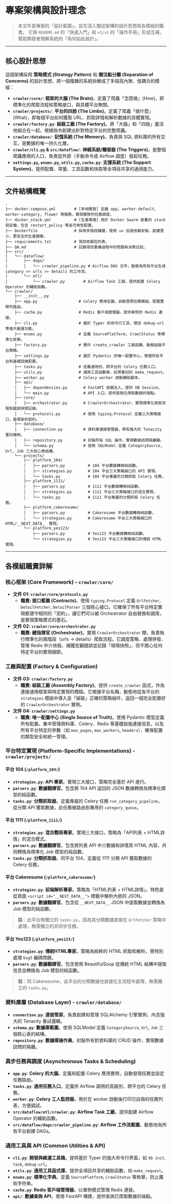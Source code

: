 # 專案架構與設計理念

> 本文件是專案的「設計藍圖」，旨在深入闡述架構的設計思想與各模組的職責。
> 它與 `README.md` 的「快速入門」和 `v1/v2` 的「操作手冊」形成互補，幫助開發者理解系統的「為何如此設計」。

---

## 核心設計思想

這個架構採用 **策略模式 (Strategy Pattern)** 和 **關注點分離 (Separation of Concerns)** 的設計思想，將一個複雜的系統拆解成了多個高內聚、低耦合的模組：

- **`crawler/core/`**: **框架的大腦 (The Brain)**。定義了爬蟲「怎麼做」(How)，即標準化的爬取流程和策略接口，與具體平台無關。
- **`crawler/projects/`**: **平台的四肢 (The Limbs)**。定義了爬蟲「做什麼」(What)，即每個平台如何獲取 URL、抓取詳情和解析數據的具體實現。
- **`crawler/factory.py`**: **組裝工廠 (The Factory)**。將「大腦」和「四肢」靈活地組合在一起，根據指令創建出針對特定平台的完整爬蟲。
- **`crawler/database/`**: **記憶系統 (The Memory)**。負責與 SQL 資料庫的所有交互，是數據的唯一持久化層。
- **`crawler/cli.py` & `src/dataflow/`**: **神經系統/觸發器 (The Triggers)**。是整個爬蟲應用的入口，負責從外部（手動命令或 Airflow 調度）發起任務。
- **`settings.py`, `enums.py`, `utils.py`, `cache.py`**: **支撐系統 (The Support System)**。提供配置、常量、工具函數和快取等全項目共享的通用能力。

---

## 文件結構概覽

```
.
├── docker-compose.yml        # [本地開發] 定義 app, worker-default, worker-category, flower 等服務，實現雙隊列任務調度。
├── docker_stack.yml          # [生產環境] 用於 Docker Swarm 部署的 stack 設定檔，包含 restart_policy 等高可用性配置。
├── Dockerfile                # 採用多階段構建，使用 uv 加速依賴安裝，創建更小、更安全的生產鏡像。
├── requirements.txt          # 項目依賴包列表。
├── QA.md                     # 記錄項目重構過程中的問題與決策日誌。
├── src/
│   └── dataflow/
│       ├── dags/
│       │   └── crawler_pipeline.py # Airflow DAG 文件，動態為所有平台生成 category >> urls >> details 的工作流。
│       └── etl/
│           └── crawler.py        # Airflow Task 工廠，提供創建 Celery Operator 的輔助函數。
└── crawler/
    ├── __init__.py
    ├── app.py                  # Celery 應用定義。自動發現任務模組，配置雙隊列路由。
    ├── cache.py                # Redis 客戶端管理器，提供單例的 Redis 連接。
    ├── cli.py                  # 基於 Typer 的命令行工具，增加 debug-url 等強大維運功能。
    ├── enums.py                # 定義 SourcePlatform, CrawlStatus 等標準化枚舉。
    ├── factory.py              # 實作 create_crawler 工廠函數，動態組裝平台策略。
    ├── settings.py             # 基於 Pydantic 的唯一配置中心，管理所有平台和基礎設施配置。
    ├── tasks.py                # 定義通用的、跨平台的 Celery 任務入口。
    ├── utils.py                # 通用工具函數庫，如帶重試的 make_request。
    ├── worker.py               # Celery worker 啟動輔助腳本。
    ├── api/
    │   ├── dependencies.py       # FastAPI 依賴注入，提供 DB Session。
    │   └── main.py               # API 入口，提供查詢已爬取數據的端點。
    ├── core/
    │   ├── orchestrator.py       # CrawlerOrchestrator，實現標準化爬取流程和錯誤快照記錄。
    │   └── protocols.py          # 使用 typing.Protocol 定義三大策略接口，是框架的契約。
    ├── database/
    │   ├── connection.py         # 資料庫連接管理器，帶有強大的 Tenacity 重試機制。
    │   ├── repository.py         # 封裝所有 SQL 操作，實現數據訪問隔離層。
    │   └── schema.py             # 使用 SQLModel 定義 CategorySource, Url, Job 三大核心表結構。
    └── projects/
        ├── platform_104/
        │   ├── parsers.py          # 104 平台數據轉換純函數。
        │   ├── strategies.py       # 104 平台三大策略接口的 API 實現。
        │   └── tasks.py            # 104 平台專屬的分類抓取 Celery 任務。
        ├── platform_1111/
        │   ├── parsers.py          # 1111 平台數據轉換純函數。
        │   ├── strategies.py       # 1111 平台三大策略接口的混合實現。
        │   └── tasks.py            # 1111 平台專屬的分類抓取 Celery 任務。
        ├── platform_cakeresume/
        │   ├── parsers.py          # Cakeresume 平台數據轉換純函數。
        │   └── strategies.py       # Cakeresume 平台三大策略接口的 HTML/__NEXT_DATA__ 實現。
        └── platform_yes123/
            ├── parsers.py          # Yes123 平台數據轉換純函數。
            └── strategies.py       # Yes123 平台三大策略接口的傳統 HTML 實現。
```

---

## 各模組職責詳解

### 核心框架 (Core Framework) - `crawler/core/`

- **文件 01: `crawler/core/protocols.py`**
  - **職責: 接口藍圖 (Contracts)**。使用 `typing.Protocol` 定義 `UrlFetcher`, `DetailFetcher`, `DetailParser` 三個核心接口。它確保了所有平台特定實現都遵守相同的「契約」，讓它們可以被 Orchestrator 自由替換和調用，是實現策略模式的基石。
- **文件 02: `crawler/core/orchestrator.py`**
  - **職責: 總指揮官 (Orchestrator)**。實現 `CrawlerOrchestrator` 類，負責執行標準化的兩階段（urls -> details）爬取流程。它調度策略、處理併發、管理 Redis 中介快取、捕獲宏觀錯誤並記錄「現場快照」，但不關心任何特定平台的實現細節。

### 工廠與配置 (Factory & Configuration)

- **文件 03: `crawler/factory.py`**
  - **職責: 組裝工廠 (Assembly Factory)**。提供 `create_crawler` 函式，作為連接通用框架與特定實現的橋樑。它根據平台名稱，動態地從各平台的 `strategies` 模組中導入並「組裝」正確的策略組件，返回一個完全配置好的 `CrawlerOrchestrator` 實例。
- **文件 04: `crawler/settings.py`**
  - **職責: 唯一配置中心 (Single Source of Truth)**。使用 Pydantic 模型定義所有配置。集中管理資料庫、Celery、Redis 等基礎設施連接信息，以及所有平台特定的參數（如 `max_pages`, `max_workers`, `headers`），確保配置的類型安全和統一管理。

### 平台特定實現 (Platform-Specific Implementations) - `crawler/projects/`

#### 平台 104 (`/platform_104/`)
- **`strategies.py`**: **API 專家**。實現三大接口，策略完全基於 API 進行。
- **`parsers.py`**: **數據翻譯官**。包含將 104 API 返回的 JSON 數據轉換為標準化模型的純函數。
- **`tasks.py`**: **分類抓取器**。定義專屬的 Celery 任務 `run_category_pipeline`，從分類 API 獲取數據，此任務被路由到專用的 `category_queue`。

#### 平台 1111 (`/platform_1111/`)
- **`strategies.py`**: **混合戰術專家**。實現三大接口，策略為「API列表 + HTML詳情」的混合模式。
- **`parsers.py`**: **數據翻譯官**。包含將列表 API 中介數據和詳情頁 HTML 內容，共同轉換為標準化 Job 模型的純函數。
- **`tasks.py`**: **分類抓取器**。同平台 104，定義從 1111 分類 API 獲取數據的 Celery 任務。

#### 平台 Cakeresume (`/platform_cakeresume/`)
- **`strategies.py`**: **前端解析專家**。策略為「HTML列表 + HTML詳情」，特色是從頁面 `<script id="__NEXT_DATA__">` 標籤中解析內嵌的 JSON。
- **`parsers.py`**: **數據翻譯官**。包含從 `__NEXT_DATA__` JSON 中提取數據並轉換為 Job 模型的純函數。
> **註**：此平台無獨立的 `tasks.py`，因為其分類數據直接在 `UrlFetcher` 策略中處理，無需獨立的非同步任務。

#### 平台 Yes123 (`/platform_yes123/`)
- **`strategies.py`**: **傳統HTML專家**。策略為純粹的 HTML 抓取和解析，需特別處理 `big5` 編碼問題。
- **`parsers.py`**: **數據翻譯官**。包含使用 BeautifulSoup 從傳統 HTML 結構中提取信息並轉換為 Job 模型的純函數。
> **註**：同 Cakeresume，此平台的分類數據也直接在主流程中處理，無需獨立的 `tasks.py`。

### 資料庫層 (Database Layer) - `crawler/database/`

- **`connection.py`**: **連接管家**。負責創建和管理 SQLAlchemy 引擎實例，內含強大的 Tenacity 重試邏輯。
- **`schema.py`**: **數據庫藍圖**。使用 SQLModel 定義 `CategorySource`, `Url`, `Job` 三個核心表的結構。
- **`repository.py`**: **數據庫操作員**。封裝所有對資料庫的 CRUD 操作，實現數據訪問的隔離。

### 異步任務與調度 (Asynchronous Tasks & Scheduling)

- **`app.py`**: **Celery 的大腦**。定義和配置 Celery 應用實例，自動發現任務並設定任務路由。
- **`tasks.py`**: **通用任務入口**。定義供 Airflow 調用的高級別、跨平台的 Celery 任務。
- **`worker.py`**: **Celery 工人監控器**。用於在 worker 啟動後打印已註冊的任務列表，方便調試。
- **`src/dataflow/etl/crawler.py`**: **Airflow Task 工廠**。提供創建 Airflow Operator 的輔助函數。
- **`src/dataflow/dags/crawler_pipeline.py`**: **Airflow 工作流藍圖**。動態地為所有平台創建 DAGs。

### 通用工具與 API (Common Utilities & API)

- **`cli.py`**: **開發與維運工具箱**。提供基於 Typer 的強大命令行界面，如 `db init`, `task`, `debug-url`。
- **`utils.py`**: **通用工具函式庫**。提供全項目共享的輔助函數，如 `make_request`。
- **`enums.py`**: **標準化字典**。定義 `SourcePlatform`, `CrawlStatus` 等枚舉，防止魔術字符串。
- **`cache.py`**: **Redis 客戶端管理器**。以單例模式管理 Redis 連接。
- **`api/`**: **數據查詢 API**。使用 FastAPI 構建，提供查詢已爬取數據的端點。

